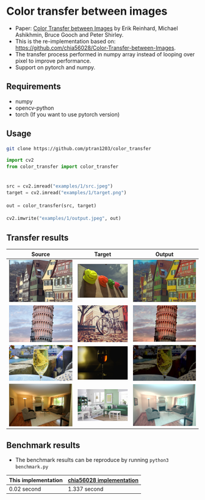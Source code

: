 # Color transfer between images

- Paper: [Color Transfer between Images](https://www.cs.tau.ac.il/~turkel/imagepapers/ColorTransfer.pdf) by Erik Reinhard, Michael Ashikhmin, Bruce Gooch and Peter Shirley.
- This is the re-implementation based on: https://github.com/chia56028/Color-Transfer-between-Images.
- The transfer process performed in numpy array instead of looping over pixel to improve performance.
- Support on pytorch and numpy.

## Requirements

- numpy
- opencv-python
- torch (If you want to use pytorch version)

## Usage

```bash
git clone https://github.com/ptran1203/color_transfer
```

```python
import cv2
from color_transfer import color_transfer


src = cv2.imread("examples/1/src.jpeg")
target = cv2.imread("examples/1/target.png")

out = color_transfer(src, target)

cv2.imwrite("examples/1/output.jpeg", out)
```

## Transfer results

| Source | Target | Output |
|--|--|--|
|![c1](examples/1/src.jpeg)|![g1](examples/1/target.png)| ![g1](examples/1/output.jpeg) |
|![c1](examples/2/src.jpeg)|![g1](examples/2/target.png)| ![g1](examples/2/output.jpeg) |
|![c1](examples/3/src.png)|![g1](examples/3/target.png)| ![g1](examples/3/output.jpeg) |
|![c1](examples/4/src.png)|![g1](examples/4/target.png)| ![g1](examples/4/output.jpeg) |

## Benchmark results

- The benchmark results can be reproduce by running `python3 benchmark.py`


| This implementation | [chia56028 implementation](https://github.com/chia56028/Color-Transfer-between-Images) |
|--|--|
| 0.02 second | 1.337 second|
